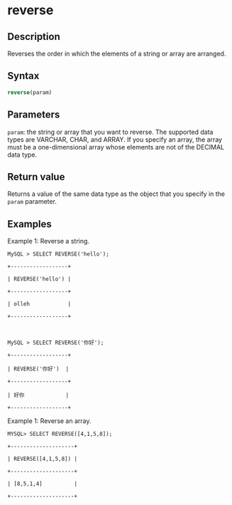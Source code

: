 # reverse

## Description

Reverses the order in which the elements of a string or array are arranged.

## Syntax

```SQL
reverse(param)
```

## Parameters

`param`: the string or array that you want to reverse. The supported data types are VARCHAR, CHAR, and ARRAY. If you specify an array, the array must be a one-dimensional array whose elements are not of the DECIMAL data type.

## Return value

Returns a value of the same data type as the object that you specify in the `param` parameter.

## Examples

Example 1: Reverse a string.

```Plain%20Text
MySQL > SELECT REVERSE('hello');

+------------------+

| REVERSE('hello') |

+------------------+

| olleh            |

+------------------+



MySQL > SELECT REVERSE('你好');

+------------------+

| REVERSE('你好')  |

+------------------+

| 好你             |

+------------------+
```

Example 1: Reverse an array.

```Plain%20Text
MYSQL> SELECT REVERSE([4,1,5,8]);

+--------------------+

| REVERSE([4,1,5,8]) |

+--------------------+

| [8,5,1,4]          |

+--------------------+
```
